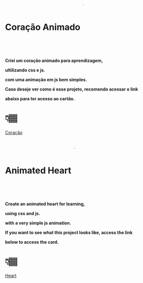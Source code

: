<h1>Coração Animado <img align="center" alt="cartao" width="4%" style="border-radius:50px;" src="https://cdn.discordapp.com/attachments/756310173215096843/1007314385624109056/unknown.png"></h1>

<h4> Criei um coração animado para aprendizagem,</p>
ultilizando css e js. </p>
com uma animação em js bem simples. </p>
Caso deseje ver como é esse projeto, recomendo acessar o link</p>
abaixo para ter acesso ao cartão.
</h4>
<h1>👇🏽</h1>
<a href="https://thamiresribeiros.github.io/coracao/">Coração</a>

##

<h1>Animated Heart <img align="center" alt="card" width="4%" style="border-radius:50px;" src="https://cdn.discordapp.com/attachments/756310173215096843/1007314385624109056/unknown.png"></h1>

<h4> Create an animated heart for learning,</p>
using css and js. </p>
with a very simple js animation. </p>
If you want to see what this project looks like, access the link</p>
below to access the card.
</h4>
<h1>👇🏽</h1>
<a href="https://thamiresribeiros.github.io/coracao/">Heart</a>
